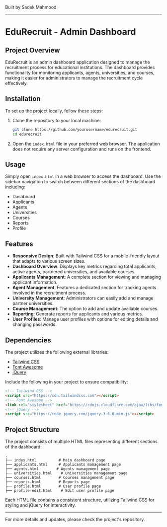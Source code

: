 
Built by Sadek Mahmood

---

# EduRecruit - Admin Dashboard

## Project Overview
EduRecruit is an admin dashboard application designed to manage the recruitment process for educational institutions. The dashboard provides functionality for monitoring applicants, agents, universities, and courses, making it easier for administrators to manage the recruitment cycle effectively.

## Installation
To set up the project locally, follow these steps:

1. Clone the repository to your local machine:
   ```bash
   git clone https://github.com/yourusername/edurecruit.git
   cd edurecruit
   ```

2. Open the `index.html` file in your preferred web browser. The application does not require any server configuration and runs on the frontend.

## Usage
Simply open `index.html` in a web browser to access the dashboard. Use the sidebar navigation to switch between different sections of the dashboard including:

- Dashboard
- Applicants
- Agents
- Universities
- Courses
- Reports
- Profile

## Features
- **Responsive Design**: Built with Tailwind CSS for a mobile-friendly layout that adapts to various screen sizes.
- **Dashboard Overview**: Displays key metrics regarding total applicants, active agents, partnered universities, and available courses.
- **Applicants Management**: A complete section for viewing and managing applicant information.
- **Agent Management**: Features a dedicated section for tracking agents involved in the recruitment process.
- **University Management**: Administrators can easily add and manage partner universities.
- **Course Management**: The option to add and update available courses.
- **Reporting**: Generate reports for applicants and various metrics.
- **User Profiles**: Manage user profiles with options for editing details and changing passwords.

## Dependencies
The project utilizes the following external libraries:
- [Tailwind CSS](https://tailwindcss.com/)
- [Font Awesome](https://fontawesome.com/)
- [jQuery](https://jquery.com/)

Include the following in your project to ensure compatibility:
```html
<!-- Tailwind CSS -->
<script src="https://cdn.tailwindcss.com"></script>
<!-- Font Awesome -->
<link rel="stylesheet" href="https://cdnjs.cloudflare.com/ajax/libs/font-awesome/6.0.0-beta3/css/all.min.css">
<!-- jQuery -->
<script src="https://code.jquery.com/jquery-3.6.0.min.js"></script>
```

## Project Structure
The project consists of multiple HTML files representing different sections of the dashboard:
```
.
├── index.html          # Main dashboard page
├── applicants.html     # Applicants management page
├── agents.html        # Agents management page
├── universities.html    # Universities management page
├── courses.html        # Courses management page
├── reports.html        # Reports page
├── profile.html        # User profile page
├── profile-edit.html    # Edit user profile page
```

Each HTML file contains a consistent structure, utilizing Tailwind CSS for styling and jQuery for interactivity.

---

For more details and updates, please check the project's repository.
